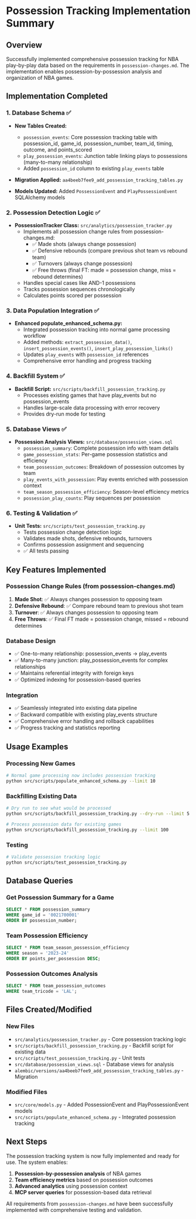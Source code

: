 # Possession Tracking Implementation Summary

## Overview
Successfully implemented comprehensive possession tracking for NBA play-by-play data based on the requirements in `possession-changes.md`. The implementation enables possession-by-possession analysis and organization of NBA games.

## Implementation Completed

### 1. Database Schema ✅
- **New Tables Created:**
  - `possession_events`: Core possession tracking table with possession_id, game_id, possession_number, team_id, timing, outcome, and points_scored
  - `play_possession_events`: Junction table linking plays to possessions (many-to-many relationship)
  - Added `possession_id` column to existing `play_events` table

- **Migration Applied:** `aa4beeb7fee9_add_possession_tracking_tables.py`
- **Models Updated:** Added `PossessionEvent` and `PlayPossessionEvent` SQLAlchemy models

### 2. Possession Detection Logic ✅
- **PossessionTracker Class:** `src/analytics/possession_tracker.py`
  - Implements all possession change rules from possession-changes.md:
    - ✅ Made shots (always change possession)
    - ✅ Defensive rebounds (compare previous shot team vs rebound team)
    - ✅ Turnovers (always change possession)
    - ✅ Free throws (final FT: made = possession change, miss = rebound determines)
  - Handles special cases like AND-1 possessions
  - Tracks possession sequences chronologically
  - Calculates points scored per possession

### 3. Data Population Integration ✅
- **Enhanced populate_enhanced_schema.py:**
  - Integrated possession tracking into normal game processing workflow
  - Added methods: `extract_possession_data()`, `insert_possession_events()`, `insert_play_possession_links()`
  - Updates `play_events` with `possession_id` references
  - Comprehensive error handling and progress tracking

### 4. Backfill System ✅
- **Backfill Script:** `src/scripts/backfill_possession_tracking.py`
  - Processes existing games that have play_events but no possession_events
  - Handles large-scale data processing with error recovery
  - Provides dry-run mode for testing

### 5. Database Views ✅
- **Possession Analysis Views:** `src/database/possession_views.sql`
  - `possession_summary`: Complete possession info with team details
  - `game_possession_stats`: Per-game possession statistics and efficiency
  - `team_possession_outcomes`: Breakdown of possession outcomes by team
  - `play_events_with_possession`: Play events enriched with possession context
  - `team_season_possession_efficiency`: Season-level efficiency metrics
  - `possession_play_counts`: Play sequences per possession

### 6. Testing & Validation ✅
- **Unit Tests:** `src/scripts/test_possession_tracking.py`
  - Tests possession change detection logic
  - Validates made shots, defensive rebounds, turnovers
  - Confirms possession assignment and sequencing
  - ✅ All tests passing

## Key Features Implemented

### Possession Change Rules (from possession-changes.md)
1. **Made Shot**: ✅ Always changes possession to opposing team
2. **Defensive Rebound**: ✅ Compare rebound team to previous shot team
3. **Turnover**: ✅ Always changes possession to opposing team  
4. **Free Throws**: ✅ Final FT made = possession change, missed = rebound determines

### Database Design
- ✅ One-to-many relationship: possession_events → play_events
- ✅ Many-to-many junction: play_possession_events for complex relationships
- ✅ Maintains referential integrity with foreign keys
- ✅ Optimized indexing for possession-based queries

### Integration
- ✅ Seamlessly integrated into existing data pipeline
- ✅ Backward compatible with existing play_events structure
- ✅ Comprehensive error handling and rollback capabilities
- ✅ Progress tracking and statistics reporting

## Usage Examples

### Processing New Games
```bash
# Normal game processing now includes possession tracking
python src/scripts/populate_enhanced_schema.py --limit 10
```

### Backfilling Existing Data
```bash
# Dry run to see what would be processed
python src/scripts/backfill_possession_tracking.py --dry-run --limit 5

# Process possession data for existing games
python src/scripts/backfill_possession_tracking.py --limit 100
```

### Testing
```bash
# Validate possession tracking logic
python src/scripts/test_possession_tracking.py
```

## Database Queries

### Get Possession Summary for a Game
```sql
SELECT * FROM possession_summary 
WHERE game_id = '0021700001'
ORDER BY possession_number;
```

### Team Possession Efficiency
```sql
SELECT * FROM team_season_possession_efficiency 
WHERE season = '2023-24' 
ORDER BY points_per_possession DESC;
```

### Possession Outcomes Analysis
```sql
SELECT * FROM team_possession_outcomes 
WHERE team_tricode = 'LAL';
```

## Files Created/Modified

### New Files
- `src/analytics/possession_tracker.py` - Core possession tracking logic
- `src/scripts/backfill_possession_tracking.py` - Backfill script for existing data
- `src/scripts/test_possession_tracking.py` - Unit tests
- `src/database/possession_views.sql` - Database views for analysis
- `alembic/versions/aa4beeb7fee9_add_possession_tracking_tables.py` - Migration

### Modified Files
- `src/core/models.py` - Added PossessionEvent and PlayPossessionEvent models
- `src/scripts/populate_enhanced_schema.py` - Integrated possession tracking

## Next Steps

The possession tracking system is now fully implemented and ready for use. The system enables:

1. **Possession-by-possession analysis** of NBA games
2. **Team efficiency metrics** based on possession outcomes
3. **Advanced analytics** using possession context
4. **MCP server queries** for possession-based data retrieval

All requirements from `possession-changes.md` have been successfully implemented with comprehensive testing and validation.
